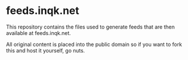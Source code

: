# feeds.inqk.net

This repository contains the files used to generate feeds that are then
available at feeds.inqk.net.

All original content is placed into the public domain so if you want to fork
this and host it yourself, go nuts.
